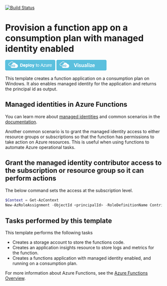 [![Build Status](https://dev.azure.com/haripraghash/simplehttpapifunctionapp/_apis/build/status/haripraghash.SimpleHttpApiFunctionApp)](https://dev.azure.com/haripraghash/simplehttpapifunctionapp/_build/latest?definitionId=21)

# Provision a function app on a consumption plan with managed identity enabled

[![Deploy to Azure](https://raw.githubusercontent.com/Azure/azure-quickstart-templates/master/1-CONTRIBUTION-GUIDE/images/deploytoazure.png)](https://portal.azure.com/#create/Microsoft.Template/uri/https%3A%2F%2Fraw.githubusercontent.com%2FAzure%2Fazure-quickstart-templates%2Fmaster%2F101-functions-managed-identity%2Fazuredeploy.json)
[![Visualize](https://raw.githubusercontent.com/Azure/azure-quickstart-templates/master/1-CONTRIBUTION-GUIDE/images/visualizebutton.png)](http://armviz.io/#/?loadhttp://armviz.io/#/?load=https%3A%2F%2Fraw.githubusercontent.com%2Fazure%2Fazure-quickstart-templates%2Fmaster%2F101-functions-managed-identity%2Fazuredeploy.json)

This template creates a function application on a consumption plan on Windows. It also enables managed identity for the application and returns the principal id as output.

## Managed identities in Azure Functions

You can learn more about [managed identities](https://docs.microsoft.com/en-us/azure/app-service/overview-managed-identity) and common scenarios in the [documentation](https://docs.microsoft.com/en-us/azure/app-service/overview-managed-identity#obtaining-tokens-for-azure-resources).

Another common scenario is to grant the managed identity access to either resource groups or subscriptions so that the function has permissions to take action on Azure resources. This is useful when using functions to automate Azure operational tasks.

## Grant the managed identity contributor access to the subscription or resource group so it can perform actions

The below command sets the access at the subscription level.

```powershell
$Context = Get-AzContext
New-AzRoleAssignment -ObjectId <principalId> -RoleDefinitionName Contributor -Scope "/subscriptions/$($Context.Subscription)"
```

## Tasks performed by this template

This template performs the following tasks

* Creates a storage account to store the functions code.
* Creates an application insights resource to store logs and metrics for the function.
* Creates a functions application with managed identity enabled, and running on a consumption plan.

For more information about Azure Functions, see the [Azure Functions Overview](https://azure.microsoft.com/en-us/documentation/articles/functions-overview/).
